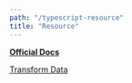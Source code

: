 ```yaml
---
path: "/typescript-resource"
title: "Resource"
---
```


[**Official Docs**](https://www.gitbook.com/book/rajjejosefsson/code-guideline/edit#)

[Transform Data](https://transform.now.sh/)
